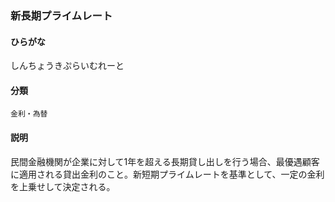 <div style="display:none;">

## [あ行](securities-terms?id=あ行)
## [か行](securities-terms?id=か行)
## [さ行](securities-terms?id=さ行)

</div>

### 新長期プライムレート

#### ひらがな

しんちょうきぷらいむれーと

#### 分類

`金利・為替`

#### 説明

民間金融機関が企業に対して1年を超える長期貸し出しを行う場合、最優遇顧客に適用される貸出金利のこと。新短期プライムレートを基準として、一定の金利を上乗せして決定される。

<div style="display:none;">

## [た行](securities-terms?id=た行)
## [な行](securities-terms?id=な行)
## [は行](securities-terms?id=は行)
## [ま行](securities-terms?id=ま行)
## [や行](securities-terms?id=や行)
## [ら行](securities-terms?id=ら行)
## [わ行](securities-terms?id=わ行)
## [英数字・記号](securities-terms?id=英数字・記号)

</div>

